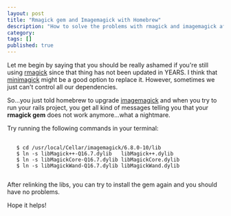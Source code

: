 ```yaml
---
layout: post
title: "Rmagick gem and Imagemagick with Homebrew"
description: "How to solve the problems with rmagick and imagemagick after upgrading"
category: 
tags: []
published: true
---
```

Let me begin by saying that you should be really ashamed if you're
still using [rmagick](https://github.com/rmagick/rmagick) since that
thing has not been updated in YEARS.
I think that [minimagick](https://github.com/minimagick/minimagick) might
be a good option to replace it. However, sometimes we just can't control
all our dependencies.

So...you just told homebrew to upgrade
[imagemagick](http://www.imagemagick.org/script/index.php) and when you
try to run your rails project, you get all kind of messages telling you
that your **rmagick gem** does not work anymore...what a nightmare.  

Try running the following commands in your terminal:
<pre>
  <code class='language-bash'>
   $ cd /usr/local/Cellar/imagemagick/6.8.0-10/lib
   $ ln -s libMagick++-Q16.7.dylib   libMagick++.dylib
   $ ln -s libMagickCore-Q16.7.dylib libMagickCore.dylib
   $ ln -s libMagickWand-Q16.7.dylib libMagickWand.dylib
  </code>
</pre>

After relinking the libs, you can try to install the gem again and you
should have no problems.

Hope it helps!
